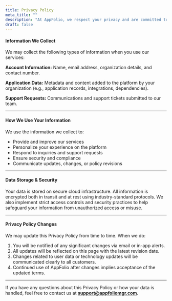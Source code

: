 ```yaml
---
title: Privacy Policy
meta_title: ""
description: "At AppFolio, we respect your privacy and are committed to protecting the personal information you share with us. This Privacy Policy explains what data we collect, why we collect it, how we use it, and the choices you have regarding your information."
draft: false
---
```


#### Information We Collect

We may collect the following types of information when you use our services:

**Account Information:** Name, email address, organization details, and contact number.

**Application Data:** Metadata and content added to the platform by your organization (e.g., application records, integrations, dependencies).

**Support Requests:** Communications and support tickets submitted to our team.

---

#### How We Use Your Information

We use the information we collect to:

- Provide and improve our services
- Personalize your experience on the platform
- Respond to inquiries and support requests
- Ensure security and compliance
- Communicate updates, changes, or policy revisions

---

#### Data Storage & Security

Your data is stored on secure cloud infrastructure. All information is encrypted both in transit and at rest using industry-standard protocols. We also implement strict access controls and security practices to help safeguard your information from unauthorized access or misuse.

---

#### Privacy Policy Changes

We may update this Privacy Policy from time to time. When we do:

1. You will be notified of any significant changes via email or in-app alerts.
2. All updates will be reflected on this page with the latest revision date.
3. Changes related to user data or technology updates will be communicated clearly to all customers.
4. Continued use of AppFolio after changes implies acceptance of the updated terms.

---

If you have any questions about this Privacy Policy or how your data is handled, feel free to contact us at **support@appfoliomgr.com**.
